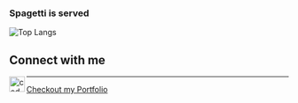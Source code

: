 ### Spagetti is served

<!--
**MarcusJoha/MarcusJoha** is a ✨ _special_ ✨ repository because its `README.md` (this file) appears on your GitHub profile. -->


<!--![Github Stats](https://github-readme-stats.vercel.app/api?username=MarcusJoha&show_icons=true&theme=dracula) -->


![Top Langs](https://github-readme-stats.vercel.app/api/top-langs/?username=MarcusJoha&hide=Jupyter+Notebook&theme=tokyonight)


## Connect with me

[<img align="left" alt="codeSTACKr | LinkedIn" width="28px" src="https://cdn.jsdelivr.net/npm/simple-icons@v3/icons/linkedin.svg" />][linkedin]


<!--

Here are some ideas to get you started:

- 🔭 I’m currently working on ...
- 🌱 I’m currently learning ...
- 👯 I’m looking to collaborate on ...
- 🤔 I’m looking for help with ...
- 💬 Ask me about ...
- 📫 How to reach me: ...
- 😄 Pronouns: ...
- ⚡ Fun fact: ...
-->


[linkedin]: https://www.linkedin.com/in/marcus-johannessen-426a2391/

---

[Checkout my Portfolio](https://portfolio-marcusjoha.vercel.app/)


